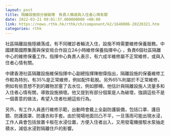 ```yaml
---
layout: post
title: 隔離設施部分被破壞　負責人稱或與入住者心情有關
date: 2022-03-21 09:01:37.000000000 +08:00
link: https://news.rthk.hk/rthk/ch/component/k2/1640006-20220321.htm
categories: rthk
---
```


社區隔離設施陸續落成，有不同確診者輪流入住，設施不時需要維修保養服務。中國建築國際集團與保安局合作設立24小時維修保養指揮中心 ，負責6個社區隔離中心的維修保養工作。指揮中心負責人表示，有六成半維修屬不正常維修，或與入住者心情有關。

中建香港社區隔離設施維保指揮中心副總指揮陳樹偉指出，隔離設施的保養維修工作較為特別，有35%是正常維修，例如配件鬆脫。另外65%則屬於不正常維修，例如有些意想不到的雜物淤塞了去水位，例如膠樽。他估計與隔離設施人流量多和入住者心情有關，導致設施損壞。他又提到有部分個案是人為破壞，強調這些不是一個善意的做法，希望入住者杜絕這些行為。

另外，有工作人員進行維修示範，出動時會戴上全副防護裝備，包括口罩、護目鏡、防護面罩、防護衣和手套。由於現場地面凹凸不平，一旦落雨可能出現水浸，工作人員會包括放置卡板在水浸位置，方便入住者出入，又用發電機接駁水泵抽走積水，減低水浸對隔離住戶的影響。
